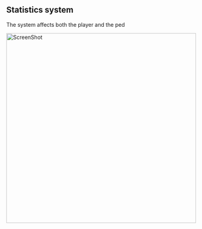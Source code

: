 ## Statistics system
The system affects both the player and the ped

<p align="left">
<img src="https://i.imgur.com/tr9BGQt.png" width="500" title="ScreenShot">
</p>

##

